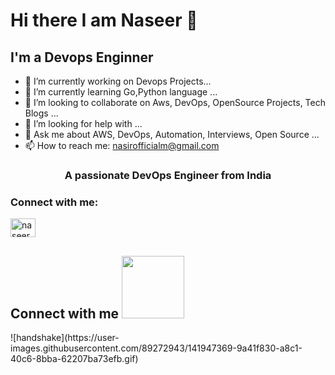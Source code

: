 # Hi there I am Naseer 👋

<!--
**NaseerMomin/NaseerMomin** is a ✨ _special_ ✨ repository because its `README.md` (this file) appears on your GitHub profile.

Here are some ideas to get you started:

-->

##  I'm a Devops Enginner
- 🔭 I’m currently working on Devops Projects... 
- 🌱 I’m currently learning Go,Python language ...
- 👯 I’m looking to collaborate on Aws, DevOps, OpenSource Projects, Tech Blogs ...
- 🤔 I’m looking for help with ...
- 💬 Ask me about AWS, DevOps, Automation, Interviews, Open Source ...
- 📫 How to reach me: nasirofficialm@gmail.com 




<h3 align="center">A passionate DevOps Engineer from India</h3>
<h3 align="left">Connect with me:</h3>
<p align="left">
<a href="https://linkedin.com/in/naseermomin" target="blank"><img align="center" src="https://raw.githubusercontent.com/rahuldkjain/github-profile-readme-generator/master/src/images/icons/Social/linked-in-alt.svg" alt="naseermomin" height="30" width="40" /></a>
</p>

<h2> Connect with me <img src='Images/handshake.gif' width="100px"> </h2>
<p align="left">![handshake](https://user-images.githubusercontent.com/89272943/141947369-9a41f830-a8c1-40c6-8bba-62207ba73efb.gif)





















